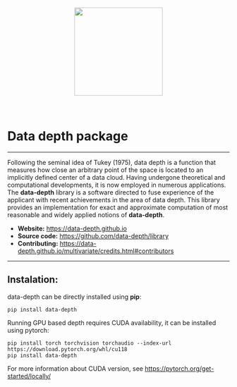 <h1 align="center">
<img src="./depth/_static/depth-logo.jpg" width="200">
</h1><br>

Data depth package
=================
___
Following the seminal idea of Tukey (1975), data depth is a function that measures how close an arbitrary point of the space is located to an implicitly defined center of a data cloud. Having undergone theoretical and computational developments, it is now employed in numerous applications. The **data-depth** library is a software directed to fuse experience of the applicant with recent achievements in the area of data depth. This library provides an implementation for exact and approximate computation of most reasonable and widely applied notions of **data-depth**.

- **Website:** https://data-depth.github.io
- **Source code:** https://github.com/data-depth/library
- **Contributing:** https://data-depth.github.io/multivariate/credits.html#contributors

___
Instalation:
---

data-depth can be directly installed using **pip**:

    pip install data-depth

Running GPU based depth requires CUDA availability, it can be installed using pytorch:
    
    pip install torch torchvision torchaudio --index-url https://download.pytorch.org/whl/cu118
    pip install data-depth

For more information about CUDA version, see https://pytorch.org/get-started/locally/
